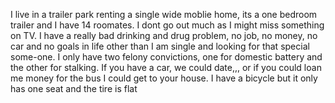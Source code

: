 I live in a trailer park renting a single wide moblie home, its a one bedroom trailer and I have 14 roomates. I dont go out much as I might miss something on TV.
I have a really bad drinking and drug problem, no job, no money, no car and no goals in life other than I am single and looking for that special some-one.
I only have two felony convictions, one for domestic battery and the other for stalking.
If you have a car, we could date,,, or if you could loan me money for the bus I could get to your house.
I have a bicycle but it only has one seat and the tire is flat
